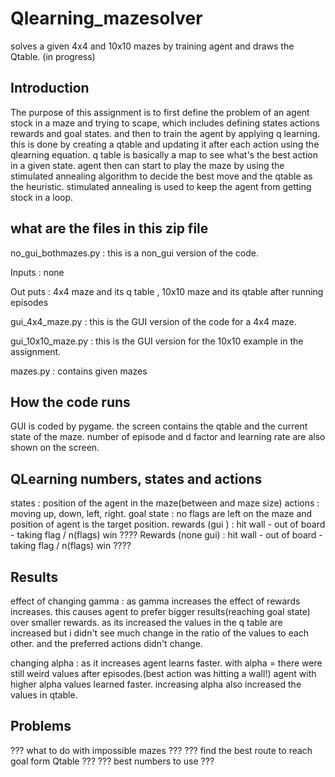 # Qlearning_mazesolver
solves a given 4x4 and 10x10 mazes by training agent and draws the Qtable. (in progress)
## Introduction
The purpose of this assignment is to first define the problem of an agent stock in a maze and 
trying to scape, which includes defining states actions rewards and goal states. 
and then to train the agent by applying q learning. this is done by creating a qtable and 
updating it after each action using the qlearning equation.
q table is basically a map to see what's the best action in a given state.
agent then can start to play the maze by using the stimulated annealing algorithm to decide 
the best move and the qtable as the heuristic. stimulated annealing is used to keep the 
agent from getting stock in a loop.

## what are the files in this zip file 
no_gui_bothmazes.py : this is a non_gui version of the code.

Inputs : none

Out puts : 4x4 maze and its q table , 10x10 maze and its qtable after running episodes

gui_4x4_maze.py : this is the GUI version of the code for a 4x4 maze.

gui_10x10_maze.py : this is the GUI version for the 10x10 example in the assignment.

mazes.py : contains given mazes

## How the code runs 
GUI is coded by pygame. the screen contains the qtable and the current state of the maze. 
number of episode and d factor and learning rate are also shown on the screen.

## QLearning numbers, states and actions 
states : position of the agent in the maze(between and maze size) 
actions : moving up, down, left, right.
goal state : no flags are left on the maze and position of agent is the target position. 
rewards (gui ) : hit wall - out of board - taking flag / n(flags) win ????
Rewards (none gui) : hit wall - out of board - taking flag / n(flags) win ????

## Results 
effect of changing gamma : as gamma increases the effect of rewards increases. this causes 
agent to prefer bigger results(reaching goal state) over smaller rewards. as its increased the 
values in the q table are increased but i didn't see much change in the ratio of the values to 
each other. and the preferred actions didn't change.

changing alpha : as it increases agent learns faster. with alpha = there were still weird 
values after episodes.(best action was hitting a wall!) agent with higher alpha values 
learned faster. increasing alpha also increased the values in qtable. 

## Problems 
??? what to do with impossible mazes ???
??? find the best route to reach goal form Qtable ???
??? best numbers to use ???
